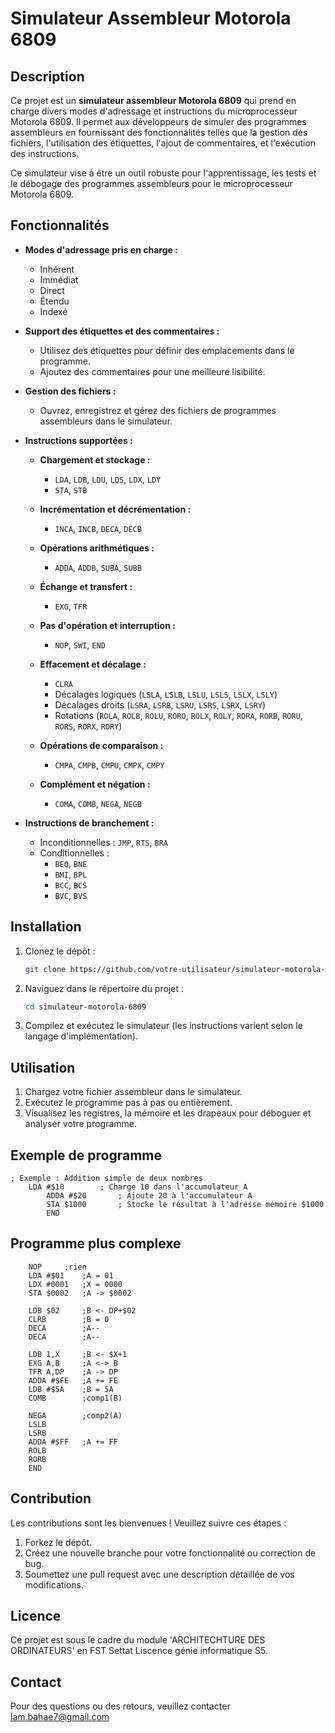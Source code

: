 # Simulateur Assembleur Motorola 6809

## Description
Ce projet est un **simulateur assembleur Motorola 6809** qui prend en charge divers modes d'adressage et instructions du microprocesseur Motorola 6809. Il permet aux développeurs de simuler des programmes assembleurs en fournissant des fonctionnalités telles que la gestion des fichiers, l'utilisation des étiquettes, l'ajout de commentaires, et l'exécution des instructions.

Ce simulateur vise à être un outil robuste pour l'apprentissage, les tests et le débogage des programmes assembleurs pour le microprocesseur Motorola 6809.

## Fonctionnalités
- **Modes d'adressage pris en charge :**
  - Inhérent
  - Immédiat
  - Direct
  - Étendu
  - Indexé

- **Support des étiquettes et des commentaires :**
  - Utilisez des étiquettes pour définir des emplacements dans le programme.
  - Ajoutez des commentaires pour une meilleure lisibilité.

- **Gestion des fichiers :**
  - Ouvrez, enregistrez et gérez des fichiers de programmes assembleurs dans le simulateur.

- **Instructions supportées :**
  - **Chargement et stockage :**
    - `LDA`, `LDB`, `LDU`, `LDS`, `LDX`, `LDY`
    - `STA`, `STB`

  - **Incrémentation et décrémentation :**
    - `INCA`, `INCB`, `DECA`, `DECB`

  - **Opérations arithmétiques :**
    - `ADDA`, `ADDB`, `SUBA`, `SUBB`

  - **Échange et transfert :**
    - `EXG`, `TFR`

  - **Pas d'opération et interruption :**
    - `NOP`, `SWI`, `END`

  - **Effacement et décalage :**
    - `CLRA`
    - Décalages logiques (`LSLA`, `LSLB`, `LSLU`, `LSLS`, `LSLX`, `LSLY`)
    - Décalages droits (`LSRA`, `LSRB`, `LSRU`, `LSRS`, `LSRX`, `LSRY`)
    - Rotations (`ROLA`, `ROLB`, `ROLU`, `RORO`, `ROLX`, `ROLY`, `RORA`, `RORB`, `RORU`, `RORS`, `RORX`, `RORY`)

  - **Opérations de comparaison :**
    - `CMPA`, `CMPB`, `CMPU`, `CMPX`, `CMPY`

  - **Complément et négation :**
    - `COMA`, `COMB`, `NEGA`, `NEGB`

- **Instructions de branchement :**
  - Inconditionnelles : `JMP`, `RTS`, `BRA`
  - Conditionnelles :
    - `BEQ`, `BNE`
    - `BMI`, `BPL`
    - `BCC`, `BCS`
    - `BVC`, `BVS`

## Installation
1. Clonez le dépôt :
    ```bash
    git clone https://github.com/votre-utilisateur/simulateur-motorola-6809.git
    ```
2. Naviguez dans le répertoire du projet :
    ```bash
    cd simulateur-motorola-6809
    ```
3. Compilez et exécutez le simulateur (les instructions varient selon le langage d'implémentation).

## Utilisation
1. Chargez votre fichier assembleur dans le simulateur.
2. Exécutez le programme pas à pas ou entièrement.
3. Visualisez les registres, la mémoire et les drapeaux pour déboguer et analyser votre programme.

## Exemple de programme
```assembly
; Exemple : Addition simple de deux nombres
	LDA #$10        ; Charge 10 dans l'accumulateur A
        ADDA #$20       ; Ajoute 20 à l'accumulateur A
        STA $1000      	; Stocke le résultat à l'adresse mémoire $1000
        END
```
## Programme plus complexe
```assembly
 	NOP		;rien
	LDA #$01 	;A = 01
	LDX #0001	;X = 0000
	STA $0002	;A -> $0002
	
	LDB $02		;B <- DP+$02
	CLRB		;B = 0
	DECA       	;A--
	DECA	   	;A--
	
	LDB 1,X		;B <- $X+1
	EXG A,B		;A <-> B
	TFR A,DP	;A -> DP
	ADDA #$FE	;A += FE
	LDB #$5A	;B = 5A
	COMB		;comp1(B)
	
	NEGA		;comp2(A)
	LSLB
	LSRB
	ADDA #$FF	;A += FF
	ROLB
	RORB
	END 
```

## Contribution
Les contributions sont les bienvenues ! Veuillez suivre ces étapes :
1. Forkez le dépôt.
2. Créez une nouvelle branche pour votre fonctionnalité ou correction de bug.
3. Soumettez une pull request avec une description détaillée de vos modifications.

## Licence
Ce projet est sous le cadre du module 'ARCHITECHTURE DES ORDINATEURS' en FST Settat Liscence génie informatique S5.

## Contact
Pour des questions ou des retours, veuillez contacter lam.bahae7@gmail.com
